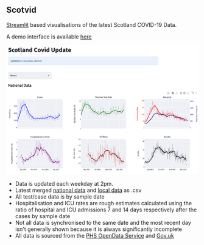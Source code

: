 ## Scotvid

[Streamlit](https://streamlit.io/) based visualisations of the latest Scotland COVID-19 Data.

A demo interface is available [here](https://share.streamlit.io/nowaycomputer/scotvid/main/Scotvid.py)

![alt text](img/scotvid.png)

- Data is updated each weekday at 2pm. 
- Latest merged [national data](https://github.com/nowaycomputer/scotvid/blob/main/data/merged_data.csv) and [local data](https://github.com/nowaycomputer/scotvid/blob/main/data/df_city.csv) as .csv
- All test/case data is by sample date
- Hospitalisation and ICU rates are rough estimates calculated using the ratio of hospital and ICU admissions 7 and 14 days respectively after the cases by sample date
- Not all data is synchronised to the same date and the most recent day isn't generally shown because it is always significantly incomplete
- All data is sourced from the [PHS OpenData Service](https://www.opendata.nhs.scot/dataset/covid-19-in-scotland) and [Gov.uk](https://coronavirus.data.gov.uk/)
